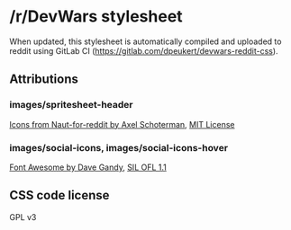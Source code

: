 # /r/DevWars stylesheet

When updated, this stylesheet is automatically compiled and uploaded to reddit using GitLab CI (https://gitlab.com/dpeukert/devwars-reddit-css).

## Attributions

### images/spritesheet-header

[Icons from Naut-for-reddit by Axel Schoterman](https://github.com/Axel--/Naut-for-reddit), [MIT License](http://opensource.org/licenses/mit-license.html)

### images/social-icons, images/social-icons-hover

[Font Awesome by Dave Gandy](http://fontawesome.io), [SIL OFL 1.1](http://scripts.sil.org/OFL)

## CSS code license
GPL v3
